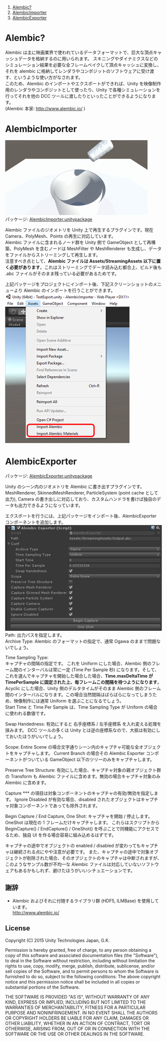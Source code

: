 1. [Alembic?](#alembic)
2. [AlembicImporter](#alembicimporter)
3. [AlembicExporter](#alembicexporter)

# Alembic?
Alembic は主に映画業界で使われているデータフォーマットで、巨大な頂点キャッシュデータを格納するのに用いられます。  スキニングやダイナミクスなどのシミュレーション結果を必要な全フレームベイクして頂点キャッシュに変換し、それを alembic に格納してレンダラやコンポジットのソフトウェアに受け渡す、というような使い方がなされます。  
このため、Alembic のインポートやエクスポートができれば、Unity を映像制作用のレンダラやコンポジットとして使ったり、Unity で各種シミュレーションを行ってそれを他の DCC ツールに渡したりといったことができるようになります。  
(Alembic 本家: http://www.alembic.io/ )  

# AlembicImporter
![example](Screenshots/alembic_example.gif)  
パッケージ: [AlembicImporter.unitypackage](Packages/AlembicImporter.unitypackage?raw=true)

Alembic ファイルのジオメトリを Unity 上で再生するプラグインです。現在 Camera、PolyMesh、Points の再生に対応しています。  
Alembic ファイルに含まれるノード群を Unity 側で GameObject として再構築、PolyMesh を含むノードは MeshFilter や MeshRenderer も生成し、データをファイルからストリーミングして再生します。  
注意すべき点として、**Alembic ファイルは Assets/StreamingAssets 以下に置く必要があります**。これはストリーミングでデータ読み込む都合上、ビルド後も .abc ファイルがそのまま残っている必要があるためです。

上記パッケージをプロジェクトにインポート後、下記スクリーンショットのメニューより Alembic のインポートを行うことができます。  
![example](Screenshots/menu.png)  


# AlembicExporter
パッケージ: [AlembicExporter.unitypackage](Packages/AlembicExporter.unitypackage?raw=true)

Unity のシーン内のジオメトリを Alembic に書き出すプラグインです。
MeshRenderer, SkinnedMeshRenderer, ParticleSystem (point cache として出力), Camera の書き出しに対応しており、カスタムハンドラを書けば独自のデータも出力できるようになっています。

エクスポートを行うには、上記パッケージをインポート後、AlembicExporter コンポーネントを追加します。  
![example](Screenshots/AlembicExporter.png)  
Path: 出力パスを指定します。  
Archive Type: Alembic のフォーマットの指定で、通常 Ogawa のままで問題ないでしょう。  

Time Sampling Type:  
キャプチャの間隔の指定です。
これを Uniform にした場合、Alembic 側のフレーム間のインターバルは常に一定 (Time Per Sample 秒) になります。そして、これを選んでキャプチャを開始した場合した場合、**Time.maxDeltaTime が TimePerSample に固定された上、毎フレームこの間隔を待つようになります**。  
Acyclic にした場合、Unity 側のデルタタイムがそのまま Alembic 側のフレーム間のインターバルになります。この場合当然間隔はばらばらになってしまうため、映像制作には通常 Uniform を選ぶことになるでしょう。  
Start Time と Time Per Sample は、Time Sampling Type が Uniform の場合に使われる数値です。

Swap Handedness:
有効にすると 右手座標系 / 左手座標系 を入れ変える処理を挟みます。
DCC ツールの多くは Unity とは逆の座標系なので、大抵は有効にしておいたほうがいいでしょう。  

Scope: Entire Scene の場合文字通りシーン内のキャプチャ可能な全オブジェクトをキャプチャします。
Current Branch の場合その Alembic Exporter コンポーネントがついている GameObject 以下のツリーのみをキャプチャします。

Preserve Tree Structure: 有効にした場合、キャプチャ対象の親オブジェクト群の Transform も Alembic ファイルに含めます。無効の場合キャプチャ対象のみ Alembic に含めます。

Capture *** の項目は対象コンポーネントのキャプチャの有効/無効を指定します。
Ignore Disabled が有効な場合、disabled されたオブジェクトはキャプチャ対象コンポーネントであっても除外されます。

Begin Capture / End Capture, One Shot:
 キャプチャを開始 / 停止します。OneShot は現在の 1 フレームだけキャプチャします。
これらはスクリプトから BeginCapture() / EndCapture() / OneShot() を呼ぶことで同機能にアクセスでるため、独自 UI を作る場合容易に組み込めるはずです。

キャプチャの途中でオブジェクトの enabled / disabled が変わってもキャプチャは継続される点にやや注意が必要です。
また、キャプチャの途中で対象オブジェクトが削除された場合、そのオブジェクトのキャプチャは中断されますが、このようなサンプル数が不均一な Alembic ファイルは対応していないソフトウェアもあるかもしれず、避けたほうがいいシチュエーションです。



## 謝辞
- Alembic およびそれに付随するライブラリ群 (HDF5, ILMBase) を使用しています。  
  http://www.alembic.io/

## License
Copyright (C) 2015 Unity Technologies Japan, G.K.

Permission is hereby granted, free of charge, to any person obtaining a copy of this software and associated documentation files (the "Software"), to deal in the Software without restriction, including without limitation the rights to use, copy, modify, merge, publish, distribute, sublicense, and/or sell copies of the Software, and to permit persons to whom the Software is furnished to do so, subject to the following conditions: The above copyright notice and this permission notice shall be included in all copies or substantial portions of the Software.

THE SOFTWARE IS PROVIDED "AS IS", WITHOUT WARRANTY OF ANY KIND, EXPRESS OR IMPLIED, INCLUDING BUT NOT LIMITED TO THE WARRANTIES OF MERCHANTABILITY, FITNESS FOR A PARTICULAR PURPOSE AND NONINFRINGEMENT. IN NO EVENT SHALL THE AUTHORS OR COPYRIGHT HOLDERS BE LIABLE FOR ANY CLAIM, DAMAGES OR OTHER LIABILITY, WHETHER IN AN ACTION OF CONTRACT, TORT OR OTHERWISE, ARISING FROM, OUT OF OR IN CONNECTION WITH THE SOFTWARE OR THE USE OR OTHER DEALINGS IN THE SOFTWARE.
